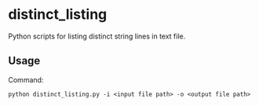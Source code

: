 # distinct_listing
Python scripts for listing distinct string lines in text file.
## Usage
Command:

    python distinct_listing.py -i <input file path> -o <output file path>
